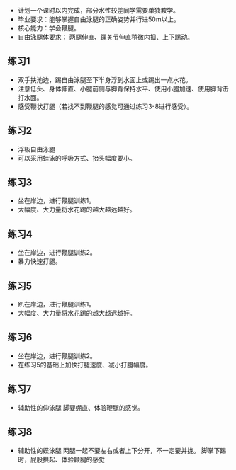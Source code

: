 * 计划⼀个课时以内完成，部分⽔性较差同学需要单独教学。 
* 毕业要求：能够掌握⾃由泳腿的正确姿势并⾏进50m以上。
*  核⼼能⼒：学会鞭腿。 
* ⾃由泳腿体要求： 两腿伸直、踝关节伸直稍微内扣、上下踢动。 

## 练习1 

* 双⼿扶池边，踢⾃由泳腿⾄下半身浮到⽔⾯上或踢出⼀点⽔花。 
* 注意低头、身体伸直、⼩腿前侧与脚背保持⽔平、使⽤⼩腿加速、使⽤脚背击打⽔⾯。 
* 感受鞭状打腿（若找不到鞭腿的感觉可通过练习3-8进⾏感受）。

## 练习2 

* 浮板⾃由泳腿 
* 可以采⽤蛙泳的呼吸⽅式、抬头幅度要⼩。

## 练习3 

* 坐在岸边，进⾏鞭腿训练1。 
* ⼤幅度、⼤⼒量将⽔花踢的越⼤越远越好。 

## 练习4 

* 坐在岸边，进⾏鞭腿训练2。 
* 暴⼒快速打腿。 

## 练习5 

* 趴在岸边，进⾏鞭腿训练1。 
* ⼤幅度、⼤⼒量将⽔花踢的越⼤越远越好。 

## 练习6 

* 坐在岸边，进⾏鞭腿训练2。 
* 在练习5的基础上加快打腿速度、减⼩打腿幅度。 

## 练习7 

* 辅助性的仰泳腿 脚要绷直、体验鞭腿的感觉。 

## 练习8 

* 辅助性的蝶泳腿 两腿⼀起不要左右或者上下分开，不⼀定要并拢。 脚掌下踢时，屁股拱起、体验鞭腿的感觉
